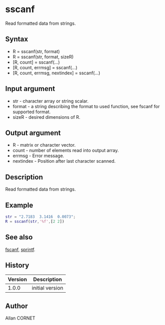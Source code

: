 # sscanf

Read formatted data from strings.

## Syntax

- R = sscanf(str, format)
- R = sscanf(str, format, sizeR)
- [R, count] = sscanf(...)
- [R, count, errmsg] = sscanf(...)
- [R, count, errmsg, nextindex] = sscanf(...)

## Input argument

- str - character array or string scalar.
- format - a string describing the format to used function, see fscanf for supported format.
- sizeR - desired dimensions of R.

## Output argument

- R - matrix or character vector.
- count - number of elements read into output array.
- errmsg - Error message.
- nextindex - Position after last character scanned.

## Description

  <p>Read formatted data from strings.</p>

## Example

```matlab
str = "2.7183  3.1416  0.0073";
R = sscanf(str,'%f',[2 2])
```

## See also

[fscanf](fscanf.md), [sprintf](sprintf.html).

## History

| Version | Description     |
| ------- | --------------- |
| 1.0.0   | initial version |

## Author

Allan CORNET
